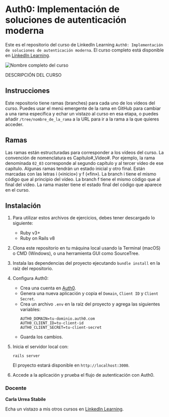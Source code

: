 # Auth0: Implementación de soluciones de autenticación moderna

Este es el repositorio del curso de LinkedIn Learning `Auth0: Implementación de soluciones de autenticación moderna`. El curso completo está disponible en [LinkedIn Learning][lil-course-url].

![Nombre completo del curso][lil-thumbnail-url] 

DESCRIPCIÓN DEL CURSO

## Instrucciones

Este repositorio tiene ramas (branches) para cada uno de los vídeos del curso. Puedes usar el menú emergente de la rama en GitHub para cambiar a una rama específica y echar un vistazo al curso en esa etapa, o puedes añadir `/tree/nombre_de_la_rama` a la URL para ir a la rama a la que quieres acceder.

## Ramas

Las ramas están estructuradas para corresponder a los vídeos del curso. La convención de nomenclatura es Capítulo#_Vídeo#. Por ejemplo, la rama denominada `02_03` corresponde al segundo capítulo y al tercer vídeo de ese capítulo. Algunas ramas tendrán un estado inicial y otro final. Están marcadas con las letras i («inicio») y f («fin»). La branch i tiene el mismo código que al principio del vídeo. La branch f tiene el mismo código que al final del vídeo. La rama master tiene el estado final del código que aparece en el curso.

## Instalación

1. Para utilizar estos archivos de ejercicios, debes tener descargado lo siguiente:
   - Ruby v3+
   - Ruby on Rails v8

2. Clona este repositorio en tu máquina local usando la Terminal (macOS) o CMD (Windows), o una herramienta GUI como SourceTree.
3. Instala las dependencias del proyecto ejecutando `bundle install` en la raíz del repositorio.

4. Configura Auth0:
   - Crea una cuenta en [Auth0](https://auth0.com/).
   - Genera una nueva aplicación y copia el `Domain`, `Client ID` y `Client Secret`.
   - Crea un archivo `.env` en la raíz del proyecto y agrega las siguientes variables: 
     ```
     AUTH0_DOMAIN=tu-dominio.auth0.com
     AUTH0_CLIENT_ID=tu-client-id
     AUTH0_CLIENT_SECRET=tu-client-secret
     ```
   - Guarda los cambios.

5. Inicia el servidor local con:
   ```
   rails server
   ```
   El proyecto estará disponible en `http://localhost:3000`.

6. Accede a la aplicación y prueba el flujo de autenticación con Auth0.

### Docente

**Carla Urrea Stabile**

Echa un vistazo a mis otros cursos en [LinkedIn Learning](https://www.linkedin.com/learning/instructors/carla-urrea-stabile).

[0]: # (Replace these placeholder URLs with actual course URLs)
[lil-course-url]: https://www.linkedin.com
[lil-thumbnail-url]: https://media.licdn.com/dms/image/v2/D4E0DAQG0eDHsyOSqTA/learning-public-crop_675_1200/B4EZVdqqdwHUAY-/0/1741033220778?e=2147483647&v=beta&t=FxUDo6FA8W8CiFROwqfZKL_mzQhYx9loYLfjN-LNjgA

[1]: # (End of ES-Instruction ###############################################################################################)
